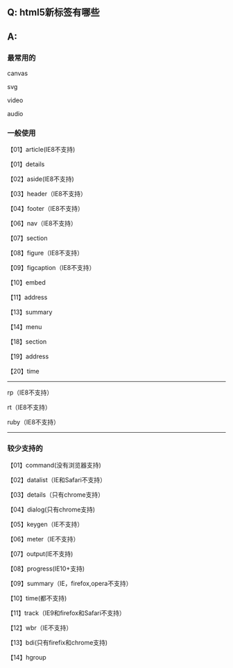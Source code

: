 ## Q: html5新标签有哪些

## A:

### 最常用的

canvas

svg

video

audio



### 一般使用



【01】article(IE8不支持)

【01】details

【02】aside(IE8不支持)

【03】header（IE8不支持）

【04】footer（IE8不支持）

【06】nav（IE8不支持）

【07】section

【08】figure（IE8不支持）

【09】figcaption（IE8不支持）

【10】embed

【11】address

【13】summary

【14】menu

【18】section

【19】address

【20】time

------

rp（IE8不支持）

rt（IE8不支持）

ruby（IE8不支持）

---



### 较少支持的



【01】command(没有浏览器支持)

【02】datalist（IE和Safari不支持）

【03】details（只有chrome支持）

【04】dialog(只有chrome支持)

【05】keygen（IE不支持）

【06】meter（IE不支持）

【07】output(IE不支持)

【08】progress(IE10+支持)

【09】summary（IE，firefox,opera不支持）

【10】time(都不支持)

【11】track（IE9和firefox和Safari不支持）

【12】wbr（IE不支持）

【13】bdi(只有firefix和chrome支持)

【14】hgroup